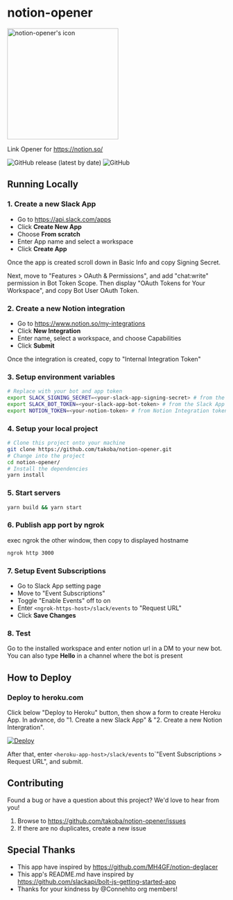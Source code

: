 # notion-opener
<img alt="notion-opener's icon" src="https://user-images.githubusercontent.com/1389856/153389132-07839a7c-4876-48fc-9ab7-b80fd879f8ea.png" width="256px" height="256px" />

Link Opener for https://notion.so/

![GitHub release (latest by date)](https://img.shields.io:/github/v/release/takoba/notion-opener)
![GitHub](https://img.shields.io:/github/license/takoba/notion-opener)


## Running Locally

### 1. Create a new Slack App
- Go to https://api.slack.com/apps
- Click **Create New App**
- Choose **From scratch**
- Enter App name and select a workspace
- Click **Create App**

Once the app is created scroll down in Basic Info and copy Signing Secret.

Next, move to "Features > OAuth & Permissions", and add "chat:write" permission in Bot Token Scope.
Then display "OAuth Tokens for Your Workspace", and copy Bot User OAuth Token.

### 2. Create a new Notion integration
- Go to https://www.notion.so/my-integrations
- Click **New Integration**
- Enter name, select a workspace, and choose Capabilities
- Click **Submit**

Once the integration is created, copy to "Internal Integration Token"

### 3. Setup environment variables
```zsh
# Replace with your bot and app token
export SLACK_SIGNING_SECRET=<your-slack-app-signing-secret> # from the Slack App Basic Info App Token section
export SLACK_BOT_TOKEN=<your-slack-app-bot-token> # from the Slack App OAuth section
export NOTION_TOKEN=<your-notion-token> # from Notion Integration token section
```

### 4. Setup your local project
```sh
# Clone this project onto your machine
git clone https://github.com/takoba/notion-opener.git
# Change into the project
cd notion-opener/
# Install the dependencies
yarn install
```

### 5. Start servers
```sh
yarn build && yarn start
```
### 6. Publish app port by ngrok
exec ngrok the other window, then copy to displayed hostname
```sh
ngrok http 3000
```

### 7. Setup Event Subscriptions
- Go to Slack App setting page
- Move to "Event Subscriptions"
- Toggle "Enable Events" off to on
- Enter `<ngrok-https-host>/slack/events` to "Request URL"
- Click **Save Changes**

### 8. Test
Go to the installed workspace and enter notion url in a DM to your new bot. You can also type **Hello** in a channel where the bot is present


## How to Deploy

### Deploy to heroku.com

Click below "Deploy to Heroku" button, then show a form to create Heroku App.
In advance, do "1. Create a new Slack App" & "2. Create a new Notion Intergration".

[![Deploy](https://www.herokucdn.com/deploy/button.svg)](https://heroku.com/deploy)

After that, enter `<heroku-app-host>/slack/events` to`"Event Subscriptions > Request URL", and submit.


## Contributing
Found a bug or have a question about this project? We'd love to hear from you!

1. Browse to https://github.com/takoba/notion-opener/issues
2. If there are no duplicates, create a new issue


## Special Thanks
- This app have inspired by https://github.com/MH4GF/notion-deglacer
- This app's README.md have inspired by https://github.com/slackapi/bolt-js-getting-started-app
- Thanks for your kindness by @Connehito org members!
